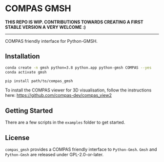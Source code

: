 # COMPAS GMSH

**THIS REPO IS WIP. CONTRIBUTIONS TOWARDS CREATING A FIRST STABLE VERSION A VERY WELCOME :)**

----

COMPAS friendly interface for Python-GMSH.

## Installation

```bash
conda create -n gmsh python=3.8 python.app python-gmsh COMPAS --yes
conda activate gmsh
```

```bash
pip install path/to/compas_gmsh
```

To install the COMPAS viewer for 3D visualisation, follow the instructions here:
<https://github.com/compas-dev/compas_view2>

## Getting Started

There are a few scripts in the `examples` folder to get started.

## License

`compas_gmsh` provides a COMPAS friendly interface to `Python-Gmsh`.
`Gmsh` and `Python-Gmsh` are released under GPL-2.0-or-later.

